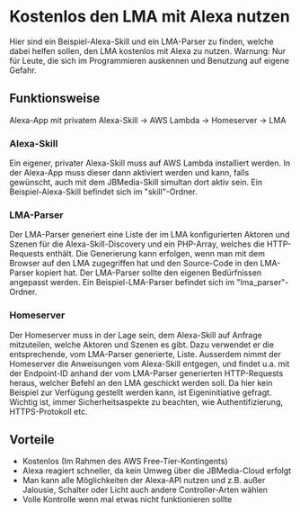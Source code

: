 # Kostenlos den LMA mit Alexa nutzen
Hier sind ein Beispiel-Alexa-Skill und ein LMA-Parser zu finden, welche dabei helfen sollen, den LMA kostenlos mit Alexa zu nutzen. Warnung: Nur für Leute, die sich im Programmieren auskennen und Benutzung auf eigene Gefahr.

## Funktionsweise
Alexa-App mit privatem Alexa-Skill -> AWS Lambda -> Homeserver -> LMA

### Alexa-Skill
Ein eigener, privater Alexa-Skill muss auf AWS Lambda installiert werden. In der Alexa-App muss dieser dann aktiviert werden und kann, falls gewünscht, auch mit dem JBMedia-Skill simultan dort aktiv sein. Ein Beispiel-Alexa-Skill befindet sich im "skill"-Ordner.

### LMA-Parser
Der LMA-Parser generiert eine Liste der im LMA konfigurierten Aktoren und Szenen für die Alexa-Skill-Discovery und ein PHP-Array, welches die HTTP-Requests enthält. Die Generierung kann erfolgen, wenn man mit dem Browser auf den LMA zugegriffen hat und den Source-Code in den LMA-Parser kopiert hat. Der LMA-Parser sollte den eigenen Bedürfnissen angepasst werden. Ein Beispiel-LMA-Parser befindet sich im "lma_parser"-Ordner.

### Homeserver
Der Homeserver muss in der Lage sein, dem Alexa-Skill auf Anfrage mitzuteilen, welche Aktoren und Szenen es gibt. Dazu verwendet er die entsprechende, vom LMA-Parser generierte, Liste. Ausserdem nimmt der Homeserver die Anweisungen vom Alexa-Skill entgegen, und findet u.a. mit der Endpoint-ID anhand der vom LMA-Parser generierten HTTP-Requests heraus, welcher Befehl an den LMA geschickt werden soll. Da hier kein Beispiel zur Verfügung gestellt werden kann, ist Eigeninitiative gefragt. Wichtig ist, immer Sicherheitsaspekte zu beachten, wie Authentifizierung, HTTPS-Protokoll etc.


## Vorteile
- Kostenlos (Im Rahmen des AWS Free-Tier-Kontingents)
- Alexa reagiert schneller, da kein Umweg über die JBMedia-Cloud erfolgt
- Man kann alle Möglichkeiten der Alexa-API nutzen und z.B. außer  Jalousie, Schalter oder Licht auch andere Controller-Arten wählen
- Volle Kontrolle wenn mal etwas nicht funktionieren sollte
